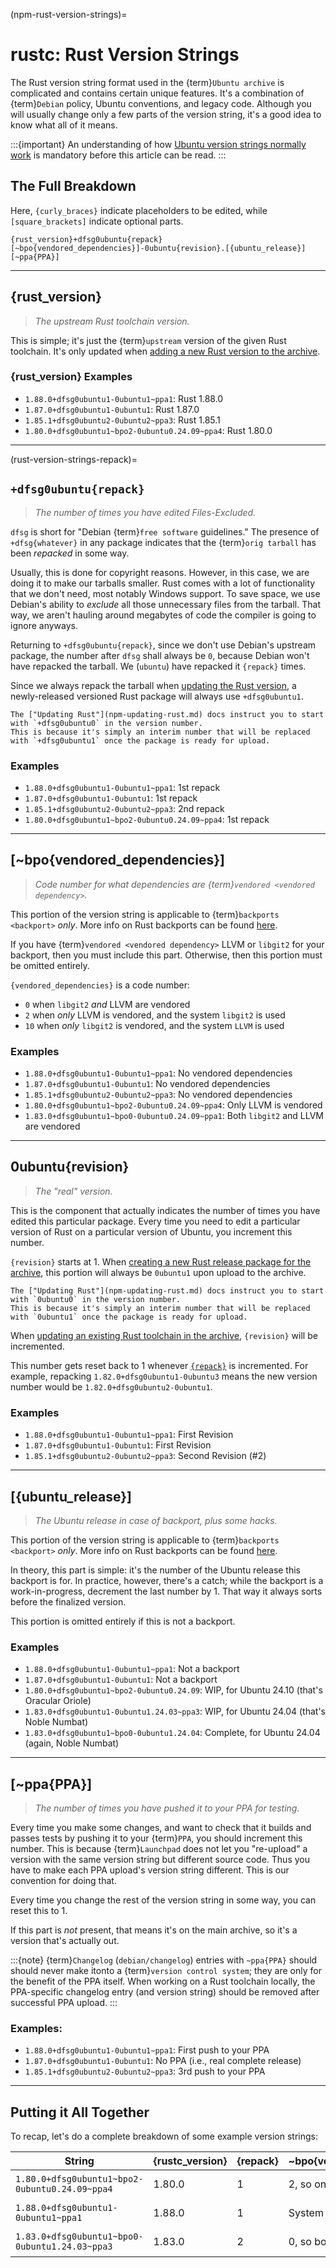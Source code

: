 (npm-rust-version-strings)=

# rustc: Rust Version Strings

The Rust version string format used in the {term}`Ubuntu archive` is complicated and contains certain unique features.
It's a combination of {term}`Debian` policy, Ubuntu conventions, and legacy code.
Although you will usually change only a few parts of the version string, it's a good idea to know what all of it means.

:::{important}
An understanding of how [Ubuntu version strings normally work](version-strings) is mandatory before this article can be read.
:::

## The Full Breakdown

Here, `{curly_braces}` indicate placeholders to be edited, while `[square_brackets]` indicate optional parts.

```none
{rust_version}+dfsg0ubuntu{repack}[~bpo{vendored_dependencies}]-0ubuntu{revision}.[{ubuntu_release}][~ppa{PPA}]
```

---

## {rust_version}

> _The upstream Rust toolchain version._

This is simple; it's just the {term}`upstream` version of the given Rust toolchain. It's only updated when [adding a new Rust version to the archive](npm-updating-rust.md).

### {rust_version} Examples

- `1.88.0+dfsg0ubuntu1-0ubuntu1~ppa1`: Rust 1.88.0
- `1.87.0+dfsg0ubuntu1-0ubuntu1`: Rust 1.87.0
- `1.85.1+dfsg0ubuntu2-0ubuntu2~ppa3`: Rust 1.85.1
- `1.80.0+dfsg0ubuntu1~bpo2-0ubuntu0.24.09~ppa4`: Rust 1.80.0

---

(rust-version-strings-repack)=

## `+dfsg0ubuntu{repack}`

> _The number of times you have edited Files-Excluded._

`dfsg` is short for "Debian {term}`free software` guidelines."
The presence of `+dfsg{whatever}` in any package indicates that the {term}`orig tarball` has been _repacked_ in some way.

Usually, this is done for copyright reasons.
However, in this case, we are doing it to make our tarballs smaller.
Rust comes with a lot of functionality that we don't need, most notably Windows support.
To save space, we use Debian's ability to _exclude_ all those unnecessary files from the tarball.
That way, we aren't hauling around megabytes of code the compiler is going to ignore anyways.

Returning to `+dfsg0ubuntu{repack}`, since we don't use Debian's upstream package, the number after `dfsg` shall always be `0`, because Debian won't have repacked the tarball.
We (`ubuntu`) have repacked it `{repack}` times.

Since we always repack the tarball when [updating the Rust version](npm-updating-rust.md), a newly-released versioned Rust package will always use `+dfsg0ubuntu1`.

```{note}
The ["Updating Rust"](npm-updating-rust.md) docs instruct you to start with `+dfsg0ubuntu0` in the version number.
This is because it's simply an interim number that will be replaced with `+dfsg0ubuntu1` once the package is ready for upload.
```

### Examples

- `1.88.0+dfsg0ubuntu1-0ubuntu1~ppa1`: 1st repack
- `1.87.0+dfsg0ubuntu1-0ubuntu1`: 1st repack
- `1.85.1+dfsg0ubuntu2-0ubuntu2~ppa3`: 2nd repack
- `1.80.0+dfsg0ubuntu1~bpo2-0ubuntu0.24.09~ppa4`: 1st repack

---

## [~bpo{vendored_dependencies}]

> _Code number for what dependencies are {term}`vendored <vendored dependency>`._

This portion of the version string is applicable to {term}`backports <backport>` _only_.
More info on Rust backports can be found [here](npm-backporting-rust.md).

If you have {term}`vendored <vendored dependency>` LLVM or `libgit2` for your backport, then you must include this part.
Otherwise, then this portion must be omitted entirely.

`{vendored_dependencies}` is a code number:

- `0` when `libgit2` _and_ LLVM are vendored
- `2` when _only_ LLVM is vendored, and the system `libgit2` is used
- `10` when _only_ `libgit2` is vendored, and the system `LLVM` is used

### Examples

- `1.88.0+dfsg0ubuntu1-0ubuntu1~ppa1`: No vendored dependencies
- `1.87.0+dfsg0ubuntu1-0ubuntu1`: No vendored dependencies
- `1.85.1+dfsg0ubuntu2-0ubuntu2~ppa3`: No vendored dependencies
- `1.80.0+dfsg0ubuntu1~bpo2-0ubuntu0.24.09~ppa4`: Only LLVM is vendored
- `1.83.0+dfsg0ubuntu1~bpo0-0ubuntu0.24.09~ppa1`: Both `libgit2` and LLVM are vendored

---

## 0ubuntu{revision}

> _The "real" version._

This is the component that actually indicates the number of times you have edited this particular package.
Every time you need to edit a particular version of Rust on a particular version of Ubuntu, you increment this number.

`{revision}` starts at 1.
When [creating a new Rust release package for the archive](npm-updating-rust.md), this portion will always be `0ubuntu1` upon upload to the archive.

```{note}
The ["Updating Rust"](npm-updating-rust.md) docs instruct you to start with `0ubuntu0` in the version number.
This is because it's simply an interim number that will be replaced with `0ubuntu1` once the package is ready for upload.
```

When [updating an existing Rust toolchain in the archive](npm-patching-rust.md), `{revision}` will be incremented.

This number gets reset back to 1 whenever [`{repack}`](rust-version-strings-repack) is incremented.
For example, repacking `1.82.0+dfsg0ubuntu1-0ubuntu3` means the new version number would be `1.82.0+dfsg0ubuntu2-0ubuntu1`.

### Examples

- `1.88.0+dfsg0ubuntu1-0ubuntu1~ppa1`: First Revision
- `1.87.0+dfsg0ubuntu1-0ubuntu1`: First Revision
- `1.85.1+dfsg0ubuntu2-0ubuntu2~ppa3`: Second Revision (#2)

---

## [{ubuntu_release}]

> _The Ubuntu release in case of backport, plus some hacks._

This portion of the version string is applicable to {term}`backports <backport>` _only_.
More info on Rust backports can be found [here](npm-backporting-rust.md).

In theory, this part is simple: it's the number of the Ubuntu release this backport is for.
In practice, however, there's a catch; while the backport is a work-in-progress, decrement the last number by 1.
That way it always sorts before the finalized version.

This portion is omitted entirely if this is not a backport.

### Examples

- `1.88.0+dfsg0ubuntu1-0ubuntu1~ppa1`: Not a backport
- `1.87.0+dfsg0ubuntu1-0ubuntu1`: Not a backport
- `1.80.0+dfsg0ubuntu1~bpo2-0ubuntu0.24.09`: WIP, for Ubuntu 24.10 (that's Oracular Oriole)
- `1.83.0+dfsg0ubuntu1-0ubuntu1.24.03~ppa3`: WIP, for Ubuntu 24.04 (that's Noble Numbat)
- `1.83.0+dfsg0ubuntu1~bpo0-0ubuntu1.24.04`: Complete, for Ubuntu 24.04 (again, Noble Numbat)

---

## [~ppa{PPA}]

> _The number of times you have pushed it to your PPA for testing._

Every time you make some changes, and want to check that it builds and passes tests by pushing it to your {term}`PPA`, you should increment this number.
This is because {term}`Launchpad` does not let you "re-upload" a version with the same version string but different source code.
Thus you have to make each PPA upload's version string different.
This is our convention for doing that.

Every time you change the rest of the version string in some way, you can reset this to 1.

If this part is _not_ present, that means it's on the main archive, so it's a version that's actually out.

:::{note}
{term}`Changelog` (`debian/changelog`) entries with `~ppa{PPA}` should should never make itonto a {term}`version control system`; they are only for the benefit of the PPA itself.
When working on a Rust toolchain locally, the PPA-specific changelog entry (and version string) should be removed after successful PPA upload.
:::

### Examples:

- `1.88.0+dfsg0ubuntu1-0ubuntu1~ppa1`: First push to your PPA
- `1.87.0+dfsg0ubuntu1-0ubuntu1`: No PPA (i.e., real complete release)
- `1.85.1+dfsg0ubuntu2-0ubuntu2~ppa3`: 3rd push to your PPA

---

## Putting it All Together

To recap, let's do a complete breakdown of some example version strings:

| String                                         | {rustc_version} | {repack} | ~bpo{vendored_dependencies} | {revision} | {ubuntu_release}                  | ~ppa{PPA} |
| ---------------------------------------------- | --------------- | -------- | --------------------------- | ---------- | --------------------------------- | --------- |
| `1.80.0+dfsg0ubuntu1~bpo2-0ubuntu0.24.09~ppa4` | 1.80.0          | 1        | 2, so only LLVM             | 0          | In-dev backport for 24.10 (OO)    | 4         |
| `1.88.0+dfsg0ubuntu1-0ubuntu1~ppa1`            | 1.88.0          | 1        | System libgit2 and LLVM     | 1          | Omitted b/c this is a normal port | 1         |
| `1.83.0+dfsg0ubuntu1~bpo0-0ubuntu1.24.03~ppa3` | 1.83.0          | 2        | 0, so both libgit2 and LLVM | 1          | In-dev backport for 24.03 (NN)    | 3         |
